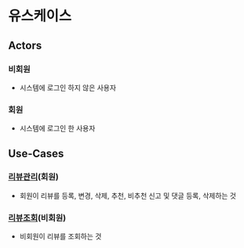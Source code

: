 # 유스케이스

## Actors 
### 비회원
- 시스템에 로그인 하지 않은 사용자

### 회원
- 시스템에 로그인 한 사용자

## Use-Cases
### [리뷰관리](kim-usedReview)(회원)
- 회원이 리뷰를 등록, 변경, 삭제, 추천, 비추천 신고 및 
  댓글 등록, 삭제하는 것

### [리뷰조회](kim-usedReviewDetail)(비회원)
- 비회원이 리뷰를 조회하는 것












